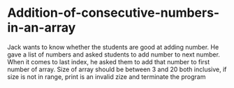 # Addition-of-consecutive-numbers-in-an-array
Jack wants to know whether the students are good at adding number. He gave a list of numbers and asked students to add number to next number. When it comes to last index, he asked them to add that number to first number of array. Size of array should be between 3 and 20 both inclusive, if size is not in range, print <size>  is an invalid zize and terminate the program
